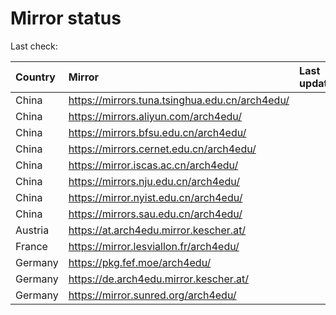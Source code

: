 <script src="./time.js"></script>
# Mirror status
Last check: <script type="text/javascript">localize(1716420034.6554341);</script>

|Country|Mirror|Last update|
|:------|:-----|:----------|
|China|https://mirrors.tuna.tsinghua.edu.cn/arch4edu/|<script type="text/javascript">localize(1716359723);</script>|
|China|https://mirrors.aliyun.com/arch4edu/|<script type="text/javascript">localize(1716402743);</script>|
|China|https://mirrors.bfsu.edu.cn/arch4edu/|<script type="text/javascript">localize(1716402743);</script>|
|China|https://mirrors.cernet.edu.cn/arch4edu/|<script type="text/javascript">localize(1716359723);</script>|
|China|https://mirror.iscas.ac.cn/arch4edu/|<script type="text/javascript">localize(1716359723);</script>|
|China|https://mirrors.nju.edu.cn/arch4edu/|<script type="text/javascript">localize(1716316511);</script>|
|China|https://mirror.nyist.edu.cn/arch4edu/|<script type="text/javascript">localize(1716359723);</script>|
|China|https://mirrors.sau.edu.cn/arch4edu/|<script type="text/javascript">localize(1716402743);</script>|
|Austria|https://at.arch4edu.mirror.kescher.at/|<script type="text/javascript">localize(1716402743);</script>|
|France|https://mirror.lesviallon.fr/arch4edu/|<script type="text/javascript">localize(1716359723);</script>|
|Germany|https://pkg.fef.moe/arch4edu/|<script type="text/javascript">localize(1716402743);</script>|
|Germany|https://de.arch4edu.mirror.kescher.at/|<script type="text/javascript">localize(1716402743);</script>|
|Germany|https://mirror.sunred.org/arch4edu/|<script type="text/javascript">localize(1716402743);</script>|

<script src="./tablefilter/tablefilter.js"></script>
<script src="./table.js"></script>